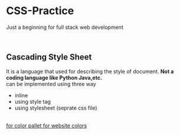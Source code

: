 # CSS-Practice
Just a beginning for full stack web development

<br>
<h2>Cascading Style Sheet</h2>
<p> 
It is a language that used for describing the style of document.
<b>
Not a coding language like Python Java,etc.
</b>
<br>
can be implemented using three way
<ul>
<li>inline </li>
<li>using style tag </li>
<li>using stylesheet (seprate css file) </li>
</ul>
<br>
<a href="https://coolors.co/"> for color pallet for website colors</a>
<br>

